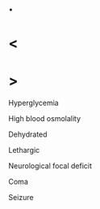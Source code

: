 # .

# <

# >

Hyperglycemia

High blood osmolality

Dehydrated

Lethargic

Neurological focal deficit

Coma

Seizure

